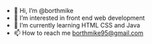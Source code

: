 - 👋 Hi, I’m @borthmike
- 👀 I’m interested in front end web development
- 🌱 I’m currently learning HTML CSS and Java
- 📫 How to reach me borthmike95@gmail.com  

<!---
borthmike/borthmike is a ✨ special ✨ repository because its `README.md` (this file) appears on your GitHub profile.
You can click the Preview link to take a look at your changes.
--->
